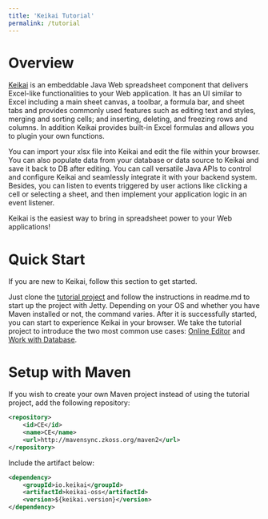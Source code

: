 ```yaml
---
title: 'Keikai Tutorial'
permalink: /tutorial
---
```


# Overview
 [Keikai](https://keikai.io/) is an embeddable Java Web spreadsheet component that delivers Excel-like functionalities to your Web application. It has an UI similar to Excel including a main sheet canvas, a toolbar, a formula bar, and sheet tabs and provides commonly used features such as editing text and styles, merging and sorting cells; and inserting, deleting, and freezing rows and columns. In addition Keikai provides built-in Excel formulas and allows you to plugin your own functions.

You can import your xlsx file into Keikai and edit the file within your browser. You can also populate data from your database or data source to Keikai and save it back to DB after editing. You can call versatile Java APIs to control and configure Keikai and seamlessly integrate it with your backend system. Besides, you can listen to events triggered by user actions like clicking a cell or selecting a sheet, and then implement your application logic in an event listener.

Keikai is the easiest way to bring in spreadsheet power to your Web applications!

# Quick Start
If you are new to Keikai, follow this section to get started. 

Just clone the [tutorial project](https://github.com/keikai/keikai-tutorial) and follow the instructions in readme.md to start up the project with Jetty. Depending on your OS and whether you have Maven installed or not, the command varies. After it is successfully started, you can start to experience Keikai in your browser.
We take the tutorial project to introduce the two most common use cases: [Online Editor](https://doc.keikai.io/tutorial/editor) and [Work with Database](https://doc.keikai.io/tutorial/database).

# Setup with Maven
If you wish to create your own Maven project instead of using the tutorial project, add the following repository:

```xml
<repository>
    <id>CE</id>
    <name>CE</name>
    <url>http://mavensync.zkoss.org/maven2</url>
</repository>
```

Include the artifact below:

```xml
<dependency>
    <groupId>io.keikai</groupId>
    <artifactId>keikai-oss</artifactId>
    <version>${keikai.version}</version>
</dependency>
```
